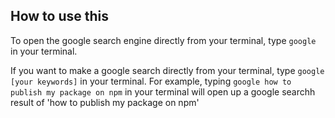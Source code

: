 ## How to use this

To open the google search engine directly from your terminal, type `google` in your terminal.

If you want to make a google search directly from your terminal, type `google [your keywords]` in your terminal. For example, typing `google how to publish my package on npm` in your terminal will open up a google searchh result of 'how to publish my package on npm'
